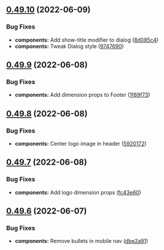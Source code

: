 ## [0.49.10](https://github.com/jacecotton/tcds/compare/v0.49.9...v0.49.10) (2022-06-09)


### Bug Fixes

* **components:** Add show-title modifier to dialog ([8d085c4](https://github.com/jacecotton/tcds/commit/8d085c432dac95bc4c396b64607ae854c972b640))
* **components:** Tweak Dialog style ([9747690](https://github.com/jacecotton/tcds/commit/97476904e88042e643ff4f6f87654dd57d6f00fb))



## [0.49.9](https://github.com/jacecotton/tcds/compare/v0.49.8...v0.49.9) (2022-06-08)


### Bug Fixes

* **components:** Add dimension props to Footer ([1f89f73](https://github.com/jacecotton/tcds/commit/1f89f738781e56a02d29ec11447e79fd4434d0e3))



## [0.49.8](https://github.com/jacecotton/tcds/compare/v0.49.7...v0.49.8) (2022-06-08)


### Bug Fixes

* **components:** Center logo image in header ([5920172](https://github.com/jacecotton/tcds/commit/5920172156f3e402d0ca9aba6207ad7386e95e56))



## [0.49.7](https://github.com/jacecotton/tcds/compare/v0.49.6...v0.49.7) (2022-06-08)


### Bug Fixes

* **components:** Add logo dimension props ([fc43e60](https://github.com/jacecotton/tcds/commit/fc43e60bfd3abc0d7bcc8000b8ea78804ccc1343))



## [0.49.6](https://github.com/jacecotton/tcds/compare/v0.49.5...v0.49.6) (2022-06-07)


### Bug Fixes

* **components:** Remove bullets in mobile nav ([dbe2a91](https://github.com/jacecotton/tcds/commit/dbe2a91d13d9dab811d2bae2ae53b6cfcdb333c9))



